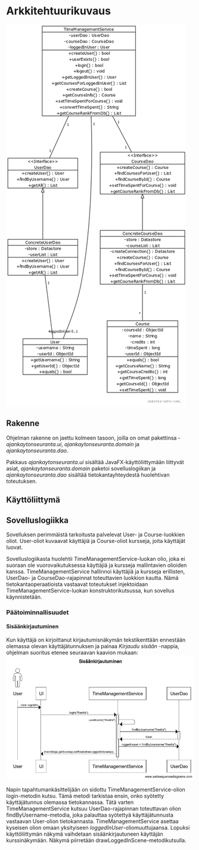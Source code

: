 # Arkkitehtuurikuvaus

![Arkkitehtuuri](/dokumentaatio/kuvat/classdiagram.jpg)


## Rakenne
Ohjelman rakenne on jaettu kolmeen tasoon, joilla on omat pakettinsa - _ajankaytonseuranta.ui_, _ajankaytonseuranta.domain_ ja _ajankaytonseuranta.dao_.

Pakkaus _ajankaytonseuranta.ui_ sisältää JavaFX-käyttöliittymään liittyvät asiat, _ajankaytonseuranta.domain_ paketoi sovelluslogiikan ja _ajankaytonseuranta.dao_ sisältää tietokantayhteydestä huolehtivan toteutuksen.

## Käyttöliittymä

## Sovelluslogiikka
Sovelluksen perimmäistä tarkoitusta palvelevat User- ja Course-luokkien oliot. User-oliot kuvaavat käyttäjiä ja Course-oliot kursseja, joita käyttäjät luovat.

Sovelluslogiikasta huolehtii TimeManagementService-luokan olio, joka ei suoraan ole vuorovaikutuksessa käyttäjiä ja kursseja mallintavien olioiden kanssa. TimeManagementService hallinnoi käyttäjiä ja kursseja erillisten, UserDao- ja CourseDao-rajapinnat toteuttavien luokkion kautta. Nämä tietokantaoperaatioista vastaavat toteutukset injektoidaan TimeManagementService-luokan konstruktorikutsussa, kun sovellus käynnistetään.

### Päätoiminnallisuudet
#### Sisäänkirjautuminen
Kun käyttäjä on kirjoittanut kirjautumisnäkymän tekstikenttään ennestään olemassa olevan käyttäjätunnuksen ja painaa _Kirjaudu sisään_ -nappia, ohjelman suoritus etenee seuraavan kaavion mukaan:
![Sisäänkirjautumisen sekvenssikaavio](/dokumentaatio/kuvat/loginSequenceDiagram.png)

Napin tapahtumankäsittelijään on sidottu TimeManagementService-olion login-metodin kutsu. Tämä metodi tarkistaa ensin, onko syötetty käyttäjätunnus olemassa tietokannassa. Tätä varten TimeManagementService kutsuu UserDao-rajapinnan toteuttavan olion findByUsername-metodia, joka palauttaa syötettyä käyttäjätunnusta vastaavan User-olion tietokannasta. TimeManagementService asettaa kyseisen olion omaan yksityiseen _loggedInUser_-oliomuuttujaansa. Lopuksi käyttöliittymän näkymä vaihdetaan sisäänkirjautuneen käyttäjän kurssinäkymään. Näkymä piirretään drawLoggedInScene-metodikutsulla.
